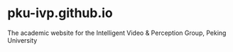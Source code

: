 # pku-ivp.github.io

The academic website for the Intelligent Video & Perception Group, Peking University

